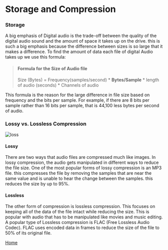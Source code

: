# Storage and Compression

### Storage
A big emphasis of Digital audio is the trade-off between the quality of the digital audio sound and the amount of space it takes up on the drive. this is such a big emphasis because the difference between sizes is so large that it makes a difference. To find the amount of data each file of digital Audio takes up we use this formula:
> #### Formula for the Size of Audio file
> Size (Bytes) = Frequency(samples/second) * **Bytes/Sample** * length of audio (seconds) * Channels of audio
>

This formula is the reason for the large difference in file size based on frequency and the bits per sample. For example, if there are 8 bits per sample rather than 16 bits per sample, that is 44,100 less bytes per second of audio. 

### Lossy vs. Lossless Compression
![loss](https://i.pcmag.com/imagery/encyclopedia-terms/lossless-compression-lossy.fit_lim.size_1050x.gif)
#### Lossy
There are two ways that audio files are compressed much like images. In lossy compression, the audio gets manipulated in different ways to reduce the file size. One of the most popular forms of lossy compression is an MP3 file. this compresses the file by removing the samples that are near the same value and is unable to hear the change between the samples. this reduces the size by up to 95%.
#### Lossless
The other form of compression is lossless compression. This focuses on keeping all of the data of the file intact while reducing the size. This is popular with audio that has to be manipulated like movies and music editing. A popular type of Lossless compression is FLAC (Free Lossless Audio Codec). FLAC uses encoded data in frames to reduce the size of the file to 50% of its original file.

[Home](README.md)
